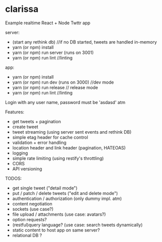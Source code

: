 # clarissa
Example realtime React + Node Twttr app

server:
* (start any rethink db) //if no DB started, tweets are handled in-memory
* yarn (or npm) install
* yarn (or npm) run server (runs on 3001)
* yarn (or npm) run lint //linting


app:
* yarn (or npm) install
* yarn (or npm) run dev (runs on 3000) //dev mode
* yarn (or npm) run release // release mode
* yarn (or npm) run lint //linting

 Login with any user name, password must be 'asdasd' atm
 
 Features:
 * get tweets + pagination
 * create tweet
 * tweet streaming (using server sent events and rethink DB)
 * simple etag header for cache control
 * validation + error handling
 * location header and link header (pagination, HATEOAS)
 * logging
 * simple rate limiting (using restify's throttling)
 * CORS
 * API versioning
 
 TODOS:
 * get single tweet ("detail mode")
 * put / patch / delete tweets ("edit and delete mode")
 * authentication / authorization (only dummy impl. atm)
 * content negotiation
 * sockets (use case?)
 * file upload / attachments (use case: avatars?)
 * option requests?
 * (restful)query language? (use case: search tweets dynamically)
 * static content to host app on same server?
 * relational DB ?
